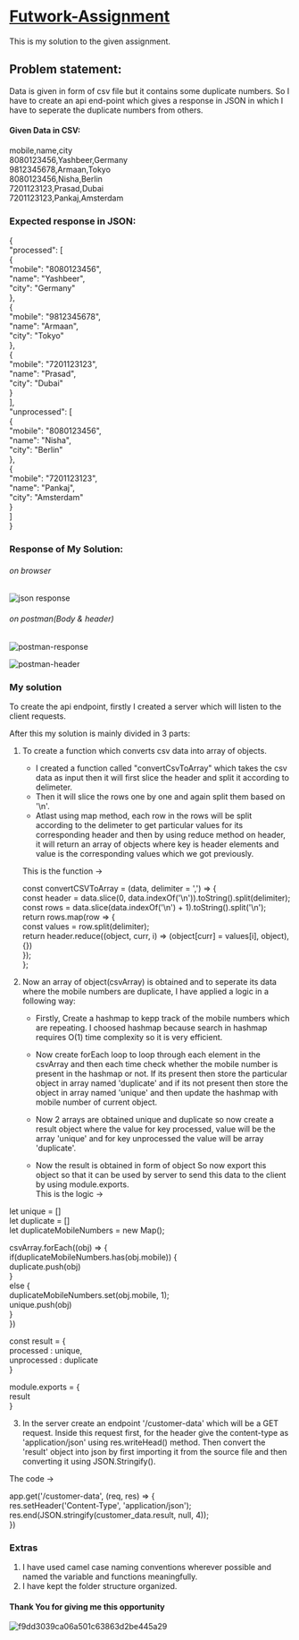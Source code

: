 # [Futwork-Assignment](https://gist.github.com/yashbeer/d10b18ba8c5dd405769d1abe0c0cec22)

This is my solution to the given assignment.

## Problem statement:

Data is given in form of csv file but it contains some duplicate numbers. 
So I have to create an api end-point which gives a response in JSON in which I have to seperate the duplicate numbers from others.

#### Given Data in CSV:

mobile,name,city  
8080123456,Yashbeer,Germany  
9812345678,Armaan,Tokyo  
8080123456,Nisha,Berlin  
7201123123,Prasad,Dubai  
7201123123,Pankaj,Amsterdam  

### Expected response in JSON:
  
{   
	"processed": [  
		{  
			"mobile": "8080123456",  
			"name": "Yashbeer",  
			"city": "Germany"  
		},  
		{  
			"mobile": "9812345678",  
			"name": "Armaan",  
			"city": "Tokyo"  
		},  
		{  
			"mobile": "7201123123",  
			"name": "Prasad",  
			"city": "Dubai"  
		}  
	],  
	"unprocessed": [  
		{  
			"mobile": "8080123456",  
			"name": "Nisha",  
			"city": "Berlin"  
		},  
		{  
			"mobile": "7201123123",  
			"name": "Pankaj",  
			"city": "Amsterdam"  
		}  
	]  
}  

### Response of My Solution:
###### on browser
![json response](https://user-images.githubusercontent.com/54750457/165836457-6b2f4e63-30e9-41eb-b0e1-f2183eb87cac.png)

###### on postman(Body & header)

![postman-response](https://user-images.githubusercontent.com/54750457/165837756-f4438ba8-c356-4f9a-a7d8-0a8c04fc37e7.png)

![postman-header](https://user-images.githubusercontent.com/54750457/165837827-c5cd2616-6d5a-4fac-ac29-ddf8b265ae9c.png)


### My solution

To create the api endpoint, firstly I created a server which will listen to the client requests.  

After this my solution is mainly divided in 3 parts:  

1) To create a function which converts csv data into array of objects.  
   - I created a function called "convertCsvToArray" which takes the csv data as input then it will first slice the header and split it according to delimeter.  
   - Then it will slice the rows one by one and again split them based on '\n'.  
   - Atlast using map method, each row in the rows will be split according to the delimeter to get particular values for its corresponding header and then by using reduce method on header, it will return an array of objects where key is header elements and value is the corresponding values which we got previously.
   
   This is the function ->   
   
    const convertCSVToArray = (data, delimiter = ',') => {  
    const header = data.slice(0, data.indexOf('\n')).toString().split(delimiter);  
    const rows = data.slice(data.indexOf('\n') + 1).toString().split('\n');  
    return rows.map(row => {  
        const values = row.split(delimiter);  
        return header.reduce((object, curr, i) => (object[curr] = values[i], object), {})  
    });  
};  
      

2) Now an array of object(csvArray) is obtained and to seperate its data where the mobile numbers are duplicate, I have applied a logic in a following way:
	- Firstly, Create a hashmap to kepp track of the mobile numbers which are repeating. I choosed hashmap because search in hashmap requires O(1) time complexity so it is very efficient.
	- Now create forEach loop to loop through each element in the csvArray and then each time check whether the mobile number is present in the hashmap or not. If its present then store the particular object in array named 'duplicate' and if its not present then store the object in array named 'unique' and then update the hashmap with mobile number of current object.
	- Now 2 arrays are obtained unique and duplicate so now create a result object where the value for key processed, value will be the array 'unique' and for key unprocessed the value will be array 'duplicate'.
	
	- Now the result is obtained in form of object So now export this object so that it can be used by server to send this data to the client by using module.exports.  
    This is the logic ->        

  let unique = []  
  let duplicate = []   
  let duplicateMobileNumbers = new Map();  

  csvArray.forEach((obj) => {  
      if(duplicateMobileNumbers.has(obj.mobile)) {  
          duplicate.push(obj)  
      }  
      else {  
          duplicateMobileNumbers.set(obj.mobile, 1);  
          unique.push(obj)  
      }  
  })  
  
  const result = {  
      processed : unique,  
      unprocessed : duplicate  
  }  
  
  
  module.exports = {  
      result  
  }  


3) In the server create an endpoint '/customer-data' which will be a GET request. Inside this request first, for the header give the content-type as 'application/json' using res.writeHead() method. Then convert the 'result' object into json by first importing it from the source file and then converting it using JSON.Stringify().  
  
The code ->  
  
app.get('/customer-data', (req, res) => {  
    res.setHeader('Content-Type', 'application/json');  
    res.end(JSON.stringify(customer_data.result, null, 4));  
})  
  
### Extras
1) I have used camel case naming conventions wherever possible and named the variable and functions meaningfully.
2) I have kept the folder structure organized.

#### Thank You for giving me this opportunity
![f9dd3039ca06a501c63863d2be445a29](https://user-images.githubusercontent.com/54750457/165849058-708bd16d-2eb0-4bfe-96f8-0dc6bc79b087.gif)
